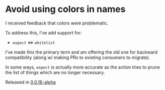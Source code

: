 # Avoid using colors in names

I received feedback that colors were problematic.

To address this, I've add support for:

- `expect` <=> `whitelist`

I've made this the primary term and am offering the old one for backward compatibility (along w/ making PRs to existing consumers to migrate).

In some ways, `expect` is actually more accurate as the action tries to prune the list of things which are no longer necessary.

Released in [0.0.16-alpha](https://github.com/check-spelling/check-spelling/releases/tag/0.0.16-alpha)
